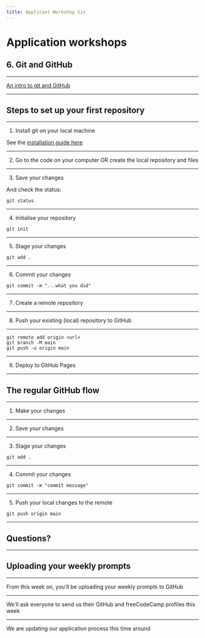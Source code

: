 ```yaml
---
title: Applicant Workshop Six
---
```


# Application workshops

## 6. Git and GitHub

---

[An intro to git and GitHub](../intro-to-git)

---

## Steps to set up your first repository

---

1. Install git on your local machine

See the [installation guide here](https://git-scm.com/book/en/v2/Getting-Started-Installing-Git)

---

2. Go to the code on your computer
   OR create the local repository and files

---

3. Save your changes

And check the status:

```
git status
```

---

4. Initialise your repository

```
git init
```

---

5. Stage your changes

```
git add .
```

---

6. Commit your changes

```
git commit -m "...what you did"
```

---

7. Create a remote repository

---

8. Push your existing (local) repository to GitHub

---

```
git remote add origin <url>
git branch -M main
git push -u origin main
```

---

9. Deploy to GitHub Pages

---

## The regular GitHub flow

---

1. Make your changes

---

2. Save your changes

---

3. Stage your changes

`git add .`

---

4. Commit your changes

`git commit -m "commit message"`

---

5. Push your local changes to the remote

`git push origin main`

---

<!-- {.primary} -->

## Questions?

---

## Uploading your weekly prompts

---

From this week on, you'll be uploading your weekly prompts to GitHub

---

We'll ask everyone to send us their GitHub and freeCodeCamp profiles this week

---

We are updating our application process this time around
